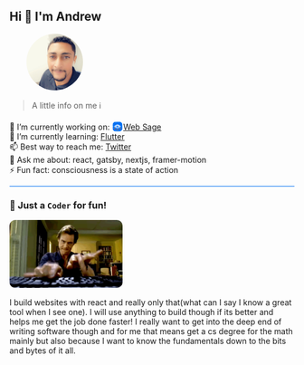 ## Hi 👋 I'm Andrew

<img src='./images/profile.png' alt='profile photo' height='100px' width='100px' style="border-radius:100%;transform:translateX(30px);" />

> A little info on me ℹ

🔭 I’m currently working on: <img src='./images/wslogo.png' alt='profile photo' height='20px' width='20px' style="border-radius:100%;transform:translateY(4px);transition:infinite 2s;" />[Web Sage ](https://web-sage.com)<br/>
🌱 I’m currently learning: [Flutter](https://flutter.dev)<br/>
📫 Best way to reach me: [Twitter](https://twitter.com/theafr86)<br/>
💬 Ask me about: react, gatsby, nextjs, framer-motion<br/>
⚡ Fun fact: consciousness is a state of action<br/>

<hr style="background-color:#0070f3;border-radius:10px;"/>

### 👊 Just a `Coder` for fun!

<img src='./images/hacking.gif' alt='profile photo' height='120px' width='200px' style="border-radius:10px;transform:translateX(0px);" />

I build websites with react and really only that(what can I say I know a great tool when I see one). I will use anything to build though if its better and helps me get the job done faster! I really want to get into the deep end of writing software though and for me that means get a cs degree for the math mainly but also because I want to know the fundamentals down to the bits and bytes of it all.
